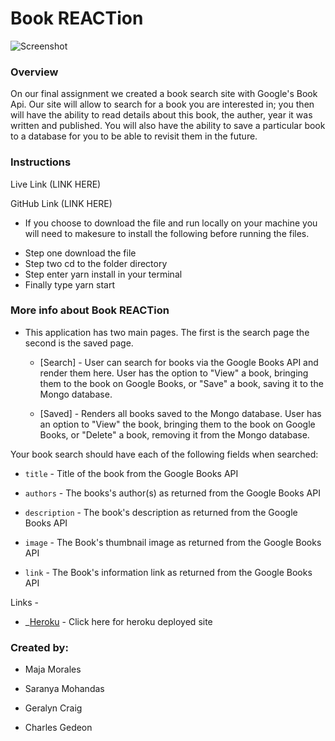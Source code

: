 # Book REACTion

![Screenshot](img1.png)


### Overview

On our final assignment we created a book search site with Google's Book Api. Our site will allow to search for a book you are interested in; you then will have the ability to read details about this book, the auther, year it was written and published. You will also have the ability to save a particular book to a database for you to be able to revisit them in the future.


### Instructions

Live Link (LINK HERE)

GitHub Link (LINK HERE)
- If you choose to download the file and run locally on your machine you will need to makesure to install the following before running the files.

* Step one download the file
* Step two cd to the folder directory
* Step enter yarn install in your terminal
* Finally type yarn start

### More info about Book REACTion


* This application has two main pages. The first is the search page the second is the saved page. 

  * [Search] - User can search for books via the Google Books API and render them here. User has the option to "View" a book, bringing them to the book on Google Books, or "Save" a book, saving it to the Mongo database.

  * [Saved] - Renders all books saved to the Mongo database. User has an option to "View" the book, bringing them to the book on Google Books, or "Delete" a book, removing it from the Mongo database.


Your book search should have each of the following 
fields when searched:

* `title` - Title of the book from the Google Books API

* `authors` - The books's author(s) as returned from the Google Books API

* `description` - The book's description as returned from the Google Books API

* `image` - The Book's thumbnail image as returned from the Google Books API

* `link` - The Book's information link as returned from the Google Books API

Links -
- _[Heroku](https://sample-test-deployment.herokuapp.com/) - Click here for heroku deployed site

### Created by:

- Maja Morales

- Saranya Mohandas

- Geralyn Craig

- Charles Gedeon
